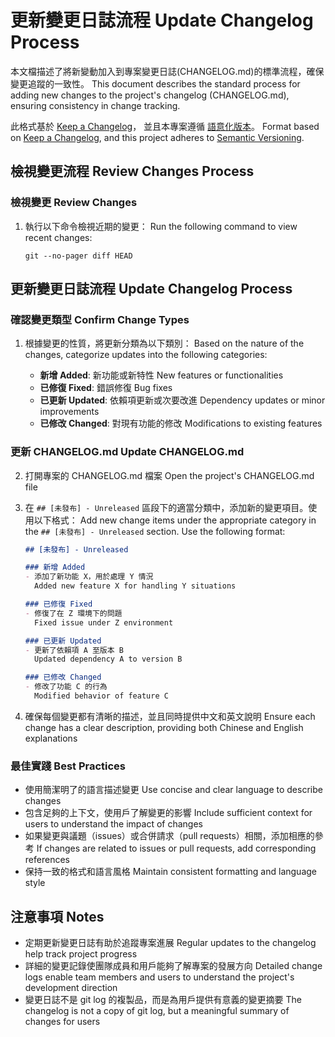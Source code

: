 # 更新變更日誌流程 Update Changelog Process

本文檔描述了將新變動加入到專案變更日誌(CHANGELOG.md)的標準流程，確保變更追蹤的一致性。
This document describes the standard process for adding new changes to the project's changelog (CHANGELOG.md), ensuring consistency in change tracking.

此格式基於 [Keep a Changelog](https://keepachangelog.com/zh-TW/1.0.0/)，
並且本專案遵循 [語意化版本](https://semver.org/lang/zh-TW/)。
Format based on [Keep a Changelog](https://keepachangelog.com/en/1.0.0/),
and this project adheres to [Semantic Versioning](https://semver.org/spec/v2.0.0.html).

## 檢視變更流程 Review Changes Process

### 檢視變更 Review Changes

1. 執行以下命令檢視近期的變更：
   Run the following command to view recent changes:

   ```
   git --no-pager diff HEAD
   ```

## 更新變更日誌流程 Update Changelog Process

### 確認變更類型 Confirm Change Types

1. 根據變更的性質，將更新分類為以下類別：
   Based on the nature of the changes, categorize updates into the following categories:

   - **新增 Added**: 新功能或新特性
     New features or functionalities
   - **已修復 Fixed**: 錯誤修復
     Bug fixes
   - **已更新 Updated**: 依賴項更新或次要改進
     Dependency updates or minor improvements
   - **已修改 Changed**: 對現有功能的修改
     Modifications to existing features

### 更新 CHANGELOG.md Update CHANGELOG.md

2. 打開專案的 CHANGELOG.md 檔案
   Open the project's CHANGELOG.md file

3. 在 `## [未發布] - Unreleased` 區段下的適當分類中，添加新的變更項目。使用以下格式：
   Add new change items under the appropriate category in the `## [未發布] - Unreleased` section. Use the following format:

   ```markdown
   ## [未發布] - Unreleased

   ### 新增 Added
   - 添加了新功能 X，用於處理 Y 情況
     Added new feature X for handling Y situations

   ### 已修復 Fixed
   - 修復了在 Z 環境下的問題
     Fixed issue under Z environment

   ### 已更新 Updated
   - 更新了依賴項 A 至版本 B
     Updated dependency A to version B

   ### 已修改 Changed
   - 修改了功能 C 的行為
     Modified behavior of feature C
   ```

4. 確保每個變更都有清晰的描述，並且同時提供中文和英文說明
   Ensure each change has a clear description, providing both Chinese and English explanations

### 最佳實踐 Best Practices

- 使用簡潔明了的語言描述變更
  Use concise and clear language to describe changes
- 包含足夠的上下文，使用戶了解變更的影響
  Include sufficient context for users to understand the impact of changes
- 如果變更與議題（issues）或合併請求（pull requests）相關，添加相應的參考
  If changes are related to issues or pull requests, add corresponding references
- 保持一致的格式和語言風格
  Maintain consistent formatting and language style

## 注意事項 Notes

- 定期更新變更日誌有助於追蹤專案進展
  Regular updates to the changelog help track project progress
- 詳細的變更記錄使團隊成員和用戶能夠了解專案的發展方向
  Detailed change logs enable team members and users to understand the project's development direction
- 變更日誌不是 git log 的複製品，而是為用戶提供有意義的變更摘要
  The changelog is not a copy of git log, but a meaningful summary of changes for users

